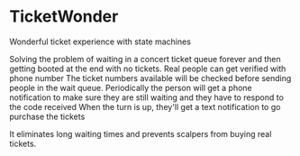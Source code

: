 # TicketWonder
Wonderful ticket experience with state machines

Solving the problem of waiting in a concert ticket queue forever and then getting booted at the end with no tickets.
Real people can get verified with phone number
The ticket numbers available will be checked before sending people in the wait queue.
Periodically the person will get a phone notification to make sure they are still waiting and they have to respond to the code received
When the turn is up, they'll get a text notification to go purchase the tickets

It eliminates long waiting times and prevents scalpers from buying real tickets.
